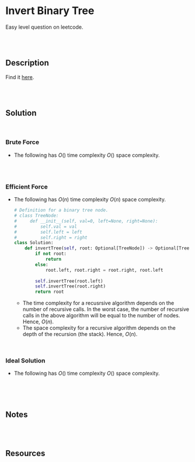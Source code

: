 # Invert Binary Tree

Easy level question on leetcode.

<br>
<br>

## Description

Find it [here](https://shorturl.at/Lq38f).

<br>
<br>

## Solution

<br>

### Brute Force

- The following has $O()$ time complexity $O()$ space complexity.

  ```py
  ```

<br>

### Efficient Force

- The following has $O(n)$ time complexity $O(n)$ space complexity.

  ```py
  # Definition for a binary tree node.
  # class TreeNode:
  #     def __init__(self, val=0, left=None, right=None):
  #         self.val = val
  #         self.left = left
  #         self.right = right
  class Solution:
      def invertTree(self, root: Optional[TreeNode]) -> Optional[TreeNode]:
          if not root:
              return
          else:
              root.left, root.right = root.right, root.left
          
          self.invertTree(root.left)
          self.invertTree(root.right)
          return root
  ```

   - The time complexity for a recusrsive algorithm depends on the number of recursive calls. In the worst case, the number of recursive calls in the above algorithm will be equal to the number of nodes. Hence, $O(n)$.
    - The space complexity for a recursive algorithm depends on the depth of the recursion (the stack). Hence, $O(n)$.

<br>

### Ideal Solution

- The following has $O()$ time complexity $O()$ space complexity.

  ```py
  ```

<br>
<br>

## Notes

<br>
<br>

## Resources

<br>
<br>
